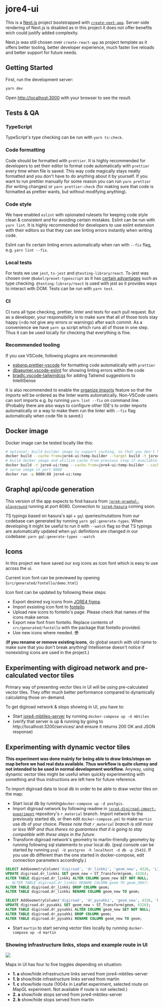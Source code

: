 # jore4-ui

This is a [Next.js](https://nextjs.org/) project bootstrapped with [`create-next-app`](https://github.com/vercel/next.js/tree/canary/packages/create-next-app).
Server-side rendering of Next.js is disabled as in this project it does not offer benefits wich could justify added complexity.

Next.js was still chosen over `create-react-app` as project template as it offers better tooling, better developer experience, much faster live reloads and better support for future needs.

## Getting Started

First, run the development server:

```bash
yarn dev
```

Open [http://localhost:3000](http://localhost:3000) with your browser to see the result.

## Tests & QA

### TypeScript

TypeScript's type checking can be run with `yarn ts:check`.

### Code formatting

Code should be formatted with `prettier`. It is highly recommended for developers to set their editor to format code automatically with `prettier` every time when file is saved.
This way code magically stays neatly formatted and you don't have to do anything about it by yourself.
If you want to run prettier manually for some reason you can run `yarn prettier` (for writing changes) or `yarn prettier:check` (for making sure that code is formatted as prettier wants, but without modifying anything).

### Code style

We have enabled `eslint` with opionated rulesets for keeping code style clean & consistent and for avoiding certain mistakes. Eslint can be run with `yarn lint`. It is highly recommended for developers to use eslint extension with their editors so that they can see linting errors instantly when writing code.

Eslint can fix certain linting errors automatically when ran with `--fix` flag, e.g. `yarn lint --fix`.

### Local tests

For tests we use `jest`, `ts-jest` and `@testing-library/react`.
Ts-jest was chosen over `@babel/preset-typescript` as it has [certain advantages](https://kulshekhar.github.io/ts-jest/docs/babel7-or-ts/) such as type checking.
`@testing-library/react` is used with jest as it provides ways to interact with DOM.
Tests can be run with `yarn test`.

### CI

CI runs all type checking, prettier, linter and tests for each pull request. But as a developer, your responsibility is to make sure that all of those tools stay happy (=do not give any errors or warnings) after each commit. As a convenience we have `yarn qa` script which runs all of those in one step. Thus it can be used locally for checking that everything is fine.

### Recommended tooling

If you use VSCode, following plugins are recommended:

- [esbenp.prettier-vscode](https://marketplace.visualstudio.com/items?itemName=esbenp.prettier-vscode) for formatting code automatically with `prettier`
- [dbaeumer.vscode-eslint](https://marketplace.visualstudio.com/items?itemName=dbaeumer.vscode-eslint) for showing linting errors within the code
- [bradlc.vscode-tailwindcss](https://marketplace.visualstudio.com/items?itemName=bradlc.vscode-tailwindcss) for adding Tailwind suggestions to IntelliSense

It is also recommended to enable the [organize imports](https://code.visualstudio.com/docs/languages/typescript#_organize-imports) feature so that the imports will be ordered as the linter wants automatically.
Non-VSCode users can sort imports e.g. by running `yarn lint --fix` on command line.
(Probably there are also ways to configure other IDE's to order imports automatically or a way to make them run the linter with `--fix` flag automatically when code file is saved.)

## Docker image

Docker image can be tested locally like this:

```bash
# optional: build builder image to support caching, so that you don't have to e.g. run yarn install from scratch every time even if dependencies have stayed the same
docker build --cache-from=jore4-ui:temp-builder --target build -t jore4-ui:temp-builder .
# build docker image and utilize cache from previous step if available
docker build -t jore4-ui:temp --cache-from=jore4-ui:temp-builder --cache-from=jore4-ui:temp .
# serve image in port 8080
docker run -p 8080:80 jore4-ui:temp
```

## Graphql api/code generation

This version of the app expects to find hasura from [`jore4-graphql-playground`](https://github.com/HSLdevcom/jore4-graphql-playground) running at port 8080.
Connection to [`jore4-hasura`](https://github.com/HSLdevcom/jore4-hasura) coming soon.

TS typings based on hasura's api + `gql` queries/mutations from our codebase can generated by running `yarn gql:generate-types`.
When developing it might be useful to run it with `--watch` flag so that TS typings are automatically updated when `gql` definitions are changed in our codebase: `yarn gql:generate-types --watch`

## Icons

In this project we have saved our svg icons as icon font which is easy to use across the ui.

Current icon font can be previewed by opening (`src/generated/fontello/demo.html`)

Icon font can be updated by following these steps:

- Export desired svg icons from [JORE4 figma](https://www.figma.com/file/ImSTkCqQn0nhVUtMcUm41P/JORE-4.0-UX?node-id=1503%3A53530).
- Import exsisting icon font to [fontello](https://fontello.com/)
- Upload new icons to fontello's page. Please check that names of the icons make sense.
- Export new font from fontello. Replace contents of `src/generated/fontello` with the package that fontello provided.
- Use new icons where needed. 😎

(**If you rename or remove existing icons**, do global search with old name to make sure that you don't break anything!
Intellisense doesn't notice if nonexisting icons are used in the project.)

## Experimenting with digiroad network and pre-calculated vector tiles

Primary way of presenting vector tiles in UI will be using pre-calculated vector tiles.
They offer much better performance compared to dynamically calculating those on-demand.

To get digiroad network & stops showing in UI, you have to:

- Start [jore4-mbtiles-server](https://github.com/HSLdevcom/jore4-mbtiles-server) by running `docker-compose up -d mbtiles`
- (verify that server is up & running by going to http://localhost:3200/services/ and ensure it returns 200 OK and JSON response)

## Experimenting with dynamic vector tiles

**This experiment was done mainly for being able to draw links/stops on map before we had real data available. Thus workflow is quite clumsy and not intended to be used in normal development workflow.**
Anyway, using dynamic vector tiles might be useful when quickly experimenting with something and thus instructions are left here for future reference.

To import digiroad data to local db in order to be able to draw vector tiles on the map:

- Start local db by running`docker-compose up -d postgis`.
- Import digiroad network by following readme in [`jore4-digiroad-import-experiment`](https://github.com/HSLdevcom/jore4-digiroad-import-experiment) repository's `r_material` branch.
  Import network to the previously started db, or then edit `docker-compose.yml` to make `martin` use db of your choice.
  _Please note that `r_material` branch is still more or less WIP and thus theres no guarantees that it is going to stay compatible with these steps in the future._
- Transform digiroad network's geometry to martin-friendly geometry by running following sql statements to your local db. (psql console can be started by running `psql -U postgres -h localhost -d db -p 25432`. If you use db different than the one started in docker-compose, edit connection parameters accordingly.)

```sql
SELECT AddGeometryColumn('digiroad', 'dr_linkki', 'geom_new', 4326, 'LINESTRING', 3);
UPDATE digiroad.dr_linkki SET geom_new = ST_Transform(geom, 4326);
ALTER TABLE digiroad.dr_linkki ALTER COLUMN geom_new SET NOT NULL;
-- ALTER TABLE digiroad.dr_linkki RENAME COLUMN geom TO geom_3067;
ALTER TABLE digiroad.dr_linkki DROP COLUMN geom;
ALTER TABLE digiroad.dr_linkki RENAME COLUMN geom_new TO geom;
```

```sql
SELECT AddGeometryColumn('digiroad', 'dr_pysakki', 'geom_new', 4326, 'POINT', 2);
UPDATE digiroad.dr_pysakki SET geom_new = ST_Transform(geom, 4326);
ALTER TABLE digiroad.dr_pysakki ALTER COLUMN geom_new SET NOT NULL;
ALTER TABLE digiroad.dr_pysakki DROP COLUMN geom;
ALTER TABLE digiroad.dr_pysakki RENAME COLUMN geom_new TO geom;
```

- Start `martin` to start serving vector tiles locally by running `docker-compose up -d martin`

### Showing infrastructure links, stops and example route in UI

![][logo]

[logo]: https://jore4storage.blob.core.windows.net/jore4-ui/ui-toggles-v2.png

Maps in UI has four to five toggles depending on situation:

- **1. a** show/hide infrastructure links served from jore4-mbtiles-server
- **1. b** show/hide infrastructure links served from martin
- **1. c** show/hide route (1004x in Leaflet experiment, selected route on MapGL experiment. Not available if route is not selected.)
- **2. a** show/hide stops served from jore4-mbtiles-server
- **2. b** show/hide stops served from martin
